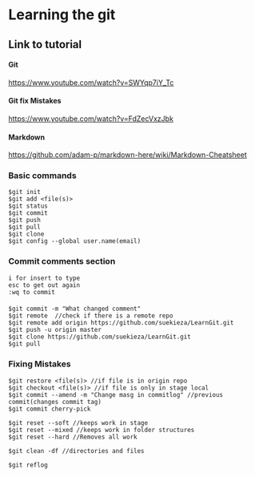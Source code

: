 # Learning the git

## Link to tutorial
#### Git
https://www.youtube.com/watch?v=SWYqp7iY_Tc
#### Git fix Mistakes
https://www.youtube.com/watch?v=FdZecVxzJbk
#### Markdown
https://github.com/adam-p/markdown-here/wiki/Markdown-Cheatsheet

### Basic commands
```
$git init
$git add <file(s)>
$git status
$git commit
$git push
$git pull
$git clone
$git config --global user.name(email)
```

### Commit comments section
```
i for insert to type
esc to get out again
:wq to commit
```
####
```
$git commit -m "What changed comment"
$git remote  //check if there is a remote repo
$git remote add origin https://github.com/suekieza/LearnGit.git
$git push -u origin master
$git clone https://github.com/suekieza/LearnGit.git
$git pull
```
### Fixing Mistakes

```
$git restore <file(s)> //if file is in origin repo
$git checkout <file(s)> //if file is only in stage local
$git commit --amend -m "Change masg in commitlog" //previous commit(changes commit tag)
$git commit cherry-pick

$git reset --soft //keeps work in stage
$git reset --mixed //keeps work in folder structures
$git reset --hard //Removes all work

$git clean -df //directories and files

$git reflog
```